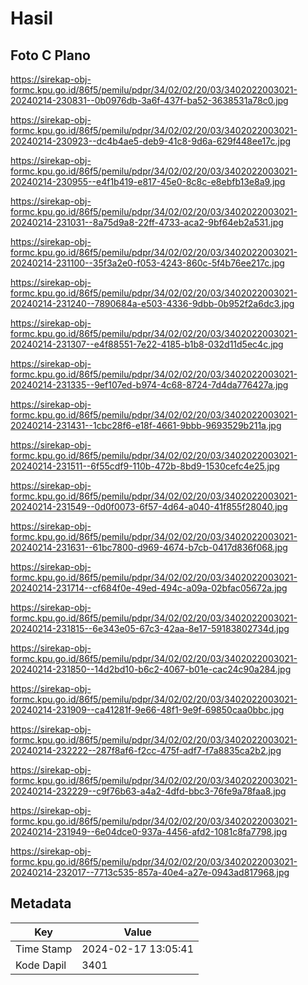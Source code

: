# Hasil

## Foto C Plano

https://sirekap-obj-formc.kpu.go.id/86f5/pemilu/pdpr/34/02/02/20/03/3402022003021-20240214-230831--0b0976db-3a6f-437f-ba52-3638531a78c0.jpg

https://sirekap-obj-formc.kpu.go.id/86f5/pemilu/pdpr/34/02/02/20/03/3402022003021-20240214-230923--dc4b4ae5-deb9-41c8-9d6a-629f448ee17c.jpg

https://sirekap-obj-formc.kpu.go.id/86f5/pemilu/pdpr/34/02/02/20/03/3402022003021-20240214-230955--e4f1b419-e817-45e0-8c8c-e8ebfb13e8a9.jpg

https://sirekap-obj-formc.kpu.go.id/86f5/pemilu/pdpr/34/02/02/20/03/3402022003021-20240214-231031--8a75d9a8-22ff-4733-aca2-9bf64eb2a531.jpg

https://sirekap-obj-formc.kpu.go.id/86f5/pemilu/pdpr/34/02/02/20/03/3402022003021-20240214-231100--35f3a2e0-f053-4243-860c-5f4b76ee217c.jpg

https://sirekap-obj-formc.kpu.go.id/86f5/pemilu/pdpr/34/02/02/20/03/3402022003021-20240214-231240--7890684a-e503-4336-9dbb-0b952f2a6dc3.jpg

https://sirekap-obj-formc.kpu.go.id/86f5/pemilu/pdpr/34/02/02/20/03/3402022003021-20240214-231307--e4f88551-7e22-4185-b1b8-032d11d5ec4c.jpg

https://sirekap-obj-formc.kpu.go.id/86f5/pemilu/pdpr/34/02/02/20/03/3402022003021-20240214-231335--9ef107ed-b974-4c68-8724-7d4da776427a.jpg

https://sirekap-obj-formc.kpu.go.id/86f5/pemilu/pdpr/34/02/02/20/03/3402022003021-20240214-231431--1cbc28f6-e18f-4661-9bbb-9693529b211a.jpg

https://sirekap-obj-formc.kpu.go.id/86f5/pemilu/pdpr/34/02/02/20/03/3402022003021-20240214-231511--6f55cdf9-110b-472b-8bd9-1530cefc4e25.jpg

https://sirekap-obj-formc.kpu.go.id/86f5/pemilu/pdpr/34/02/02/20/03/3402022003021-20240214-231549--0d0f0073-6f57-4d64-a040-41f855f28040.jpg

https://sirekap-obj-formc.kpu.go.id/86f5/pemilu/pdpr/34/02/02/20/03/3402022003021-20240214-231631--61bc7800-d969-4674-b7cb-0417d836f068.jpg

https://sirekap-obj-formc.kpu.go.id/86f5/pemilu/pdpr/34/02/02/20/03/3402022003021-20240214-231714--cf684f0e-49ed-494c-a09a-02bfac05672a.jpg

https://sirekap-obj-formc.kpu.go.id/86f5/pemilu/pdpr/34/02/02/20/03/3402022003021-20240214-231815--6e343e05-67c3-42aa-8e17-59183802734d.jpg

https://sirekap-obj-formc.kpu.go.id/86f5/pemilu/pdpr/34/02/02/20/03/3402022003021-20240214-231850--14d2bd10-b6c2-4067-b01e-cac24c90a284.jpg

https://sirekap-obj-formc.kpu.go.id/86f5/pemilu/pdpr/34/02/02/20/03/3402022003021-20240214-231909--ca41281f-9e66-48f1-9e9f-69850caa0bbc.jpg

https://sirekap-obj-formc.kpu.go.id/86f5/pemilu/pdpr/34/02/02/20/03/3402022003021-20240214-232222--287f8af6-f2cc-475f-adf7-f7a8835ca2b2.jpg

https://sirekap-obj-formc.kpu.go.id/86f5/pemilu/pdpr/34/02/02/20/03/3402022003021-20240214-232229--c9f76b63-a4a2-4dfd-bbc3-76fe9a78faa8.jpg

https://sirekap-obj-formc.kpu.go.id/86f5/pemilu/pdpr/34/02/02/20/03/3402022003021-20240214-231949--6e04dce0-937a-4456-afd2-1081c8fa7798.jpg

https://sirekap-obj-formc.kpu.go.id/86f5/pemilu/pdpr/34/02/02/20/03/3402022003021-20240214-232017--7713c535-857a-40e4-a27e-0943ad817968.jpg


## Metadata

| Key        | Value               |
| ---------- | ------------------- |
| Time Stamp | 2024-02-17 13:05:41 |
| Kode Dapil | 3401                |



